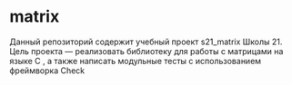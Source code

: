 # matrix
Данный репозиторий содержит учебный проект s21_matrix Школы 21.   Цель проекта — реализовать библиотеку для работы с матрицами на языке C , а также написать модульные тесты с использованием фреймворка Check  
